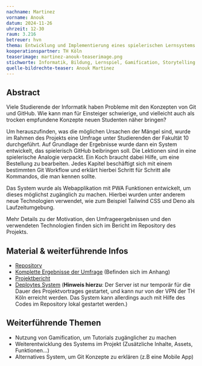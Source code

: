 ```yaml
---
nachname: Martinez
vorname: Anouk
datum: 2024-11-26
uhrzeit: 12-30
raum: 3.216
betreuer: hvn
thema: Entwicklung und Implementierung eines spielerischen Lernsystems für GitHub
kooperationspartner: TH Köln
teaserimage: martinez-anouk-teaserimage.png
stichworte: Informatik, Bildung, Lernspiel, Gamification, Storytelling
quelle-bildrechte-teaser: Anouk Martinez
---
```


## Abstract

Viele Studierende der Informatik haben Probleme mit den Konzepten von Git und GitHub. Wie kann man für Einsteiger schwierige, und vielleicht auch als trocken empfundene Konzepte neuen Studenten näher bringen?

Um herauszufinden, was die möglichen Ursachen der Mängel sind, wurde im Rahmen des Projekts eine Umfrage unter Studierenden der Fakultät 10 durchgeführt. Auf Grundlage der Ergebnisse wurde dann ein System entwickelt, das spielerisch GitHub beibringen soll. Die Lektionen sind in eine spielerische Analogie verpackt. Ein Koch braucht dabei Hilfe, um eine Bestellung zu bearbeiten. Jedes Kapitel beschäftigt sich mit einem bestimmten Git Workflow und erklärt hierbei Schritt für Schritt alle Kommandos, die man kennen sollte.

Das System wurde als Webapplikation mit PWA Funktionen entwickelt, um dieses möglichst zugänglich zu machen. Hierbei wurden unter anderem neue Technologien verwendet, wie zum Beispiel Tailwind CSS und Deno als Laufzeitumgebung.

Mehr Details zu der Motivation, den Umfrageergebnissen und den verwendeten Technologien finden sich im Bericht im Repository des Projekts.

## Material & weiterführende Infos

- [Repository](https://github.com/AnoukMartinez/mi-bachelor-praxisprojektseminar)
- [Komplette Ergebnisse der Umfrage](https://github.com/AnoukMartinez/martinez-pp-ss-2024/blob/main/project_report/Abschlussarbeit.tex.pdf) (Befinden sich im Anhang)
- [Projektbericht](https://github.com/AnoukMartinez/martinez-pp-ss-2024/tree/main/project_report)
- [Deploytes System](http://139.6.56.117:5173/) (**Hinweis hierzu**: Der Server ist nur temporär für die Dauer des Projektvortrages gestartet, und kann nur von der VPN der TH Köln erreicht werden. Das System kann allerdings auch mit Hilfe des Codes im Repository lokal gestartet werden.)

## Weiterführende Themen

- Nutzung von Gamification, um Tutorials zugänglicher zu machen
- Weiterentwicklung des Systems im Projekt (Zusätzliche Inhalte, Assets, Funktionen...)
- Alternatives System, um Git Konzepte zu erklären (z.B eine Mobile App)
